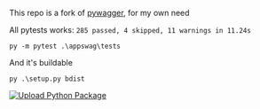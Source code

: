 This repo is a fork of [pywagger](https://github.com/pyopenapi/pyswagger), for my own need

All pytests works: `285 passed, 4 skipped, 11 warnings in 11.24s`

    py -m pytest .\appswag\tests

And it's buildable

    py .\setup.py bdist

[![Upload Python Package](https://github.com/manatlan/appswag/actions/workflows/python-publish.yml/badge.svg)](https://github.com/manatlan/appswag/actions/workflows/python-publish.yml)

